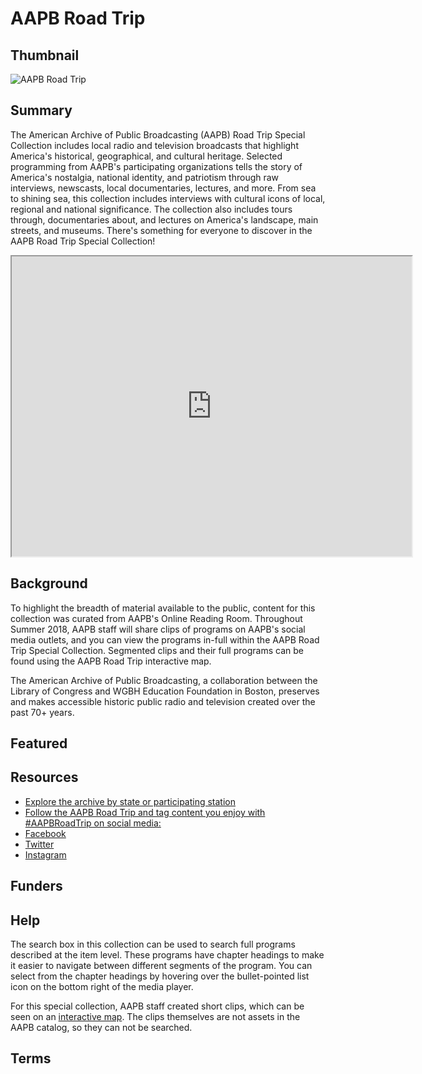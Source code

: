 # AAPB Road Trip

## Thumbnail

![AAPB Road Trip](https://s3.amazonaws.com/americanarchive.org/special-collections/AAPB_Road_Trip.jpg "AAPB Road Trip Logo")

## Summary

The American Archive of Public Broadcasting (AAPB) Road Trip Special Collection includes local radio and television broadcasts that highlight America's historical, geographical, and cultural heritage. Selected programming from AAPB's participating organizations tells the story of America's nostalgia, national identity, and patriotism through raw interviews, newscasts, local documentaries, lectures, and more. From sea to shining sea, this collection includes interviews with cultural icons of local, regional and national significance. The collection also includes tours through, documentaries about, and lectures on America's landscape, main streets, and museums. There's something for everyone to discover in the AAPB Road Trip Special Collection!

<iframe src="https://www.google.com/maps/d/u/1/embed?mid=1ccZq8xsN5ub2wndyxu_6V6lnFeMo-TL1" width="640" height="480"></iframe>

## Background

To highlight the breadth of material available to the public, content for this collection was curated from AAPB's Online Reading Room. Throughout Summer 2018, AAPB staff will share clips of programs on AAPB's social media outlets, and you can view the programs in-full within the AAPB Road Trip Special Collection. Segmented clips and their full programs can be found using the AAPB Road Trip interactive map.

The American Archive of Public Broadcasting, a collaboration between the Library of Congress and WGBH Education Foundation in Boston, preserves and makes accessible historic public radio and television created over the past 70+ years.

## Featured

## Resources

- [Explore the archive by state or participating station](http://americanarchive.org/participating-orgs)
- [Follow the AAPB Road Trip and tag content you enjoy with #AAPBRoadTrip on social media:](https://americanarchivepb.wordpress.com/)
- [Facebook](https://www.facebook.com/amarchivepub/)
- [Twitter](https://twitter.com/amarchivepub)
- [Instagram](https://www.instagram.com/amarchivepub/)

## Funders

## Help
The search box in this collection can be used to search full programs described at the item level. These programs have chapter headings to make it easier to navigate between different segments of the program. You can select from the chapter headings by hovering over the bullet-pointed list icon on the bottom right of the media player.

For this special collection, AAPB staff created short clips, which can be seen on an [interactive map](https://americanarchivepb.wordpress.com/2018/07/02/aapb-road-trip). The clips themselves are not assets in the AAPB catalog, so they can not be searched.

## Terms
